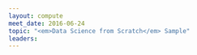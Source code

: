 ```yaml
---
layout: compute
meet_date: 2016-06-24
topic: "<em>Data Science from Scratch</em> Sample"
leaders: 
---
```

